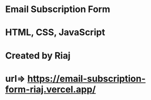 # Email Subscription Form
# HTML, CSS, JavaScript
# Created by Riaj
# url=> https://email-subscription-form-riaj.vercel.app/
